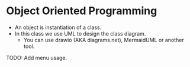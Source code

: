 
# Object Oriented Programming

* An object is instantiation of a class.
* In this class we use UML to design the class diagram.
  * You can use drawio (AKA diagrams.net), MermaidUML or another tool.

TODO: Add menu usage.
